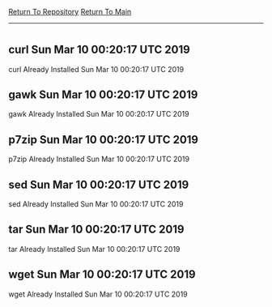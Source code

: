 [Return To Repository](https://github.com/deathbybandaid/piholeparser/)
[Return To Main](https://github.com/deathbybandaid/piholeparser/blob/master/RecentRunLogs/Mainlog.md)
____________________________________
# 
## curl Sun Mar 10 00:20:17 UTC 2019
curl Already Installed Sun Mar 10 00:20:17 UTC 2019
## gawk Sun Mar 10 00:20:17 UTC 2019
gawk Already Installed Sun Mar 10 00:20:17 UTC 2019
## p7zip Sun Mar 10 00:20:17 UTC 2019
p7zip Already Installed Sun Mar 10 00:20:17 UTC 2019
## sed Sun Mar 10 00:20:17 UTC 2019
sed Already Installed Sun Mar 10 00:20:17 UTC 2019
## tar Sun Mar 10 00:20:17 UTC 2019
tar Already Installed Sun Mar 10 00:20:17 UTC 2019
## wget Sun Mar 10 00:20:17 UTC 2019
wget Already Installed Sun Mar 10 00:20:17 UTC 2019
